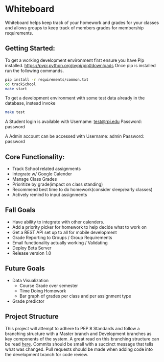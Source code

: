 Whiteboard
===

Whiteboard helps keep track of your homework and grades for your classes and allows groups to keep track of members grades for membership requirements.

Getting Started:
----------------
To get a working development environment first ensure you have Pip installed.
https://pypi.python.org/pypi/pip#downloads
Once pip is installed run the following commands.
```bash
pip install -r requirements/common.txt
cd trackSchool
make start
```

To get a development environment with some test data already in the database, instead invoke
```bash
make test
```

A Student login is available with
Username: test@rpi.edu
Password: password

A Admin account can be accessed with
Username: admin
Password: password

Core Functionality:
-------------------
- Track School related assignments
- Integrate w/ Google Calender
- Manage Class Grades
- Prioritize by grade(impact on class standing)
- Recommend best time to do homework(consider sleep/early classes)
- Actively remind to input assignments

Fall Goals
------------
- Have ability to integrate with other calenders.
- Add a priority picker for homework to help decide what to work on
- Get a REST API set up to all for mobile development
- Grade Reporting to Groups / Group Requirements
- Email functionality actually working / Validating
- Deploy Beta Server
- Release version 1.0

Future Goals
------------

- Data Visualization
    - Course Grade over semester
    - Time Doing Homework
    - Bar graph of grades per class and per assignment type
- Grade predictor

Project Structure
-----------------

This project will attempt to adhere to PEP 8 Standards and follow a branching structure with a Master branch and Development branches as key components of the system. A great read on this branching structure can be read [here](http://nvie.com/posts/a-successful-git-branching-model/). Commits should be small with a succinct message that tells what was changed. Pull requests should be made when adding code into the development branch for code review.
